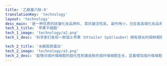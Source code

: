 ```yaml
---
title: '乙酰基六肽-8'
translationKey: 'technology'
layout: 'technology'
desc_main: '是一种优质的祛皱化妆品原料, 其抗皱活性高, 副作用小，已在各高端化妆品系列中应用。它能局部阻断神经传递肌肉收缩讯息，影响皮囊神经传导，使脸部肌肉放松，达到平抚动态纹、静态纹及细纹；有效重新组织胶原弹力，可以增加弹力蛋白的活性，使脸部线条放松，皱纹抚平改善松弛。可用于化妆品内，作为抗皱成分，且效果极佳。'
tech_1_title: '苹果干细胞'
tech_1_image: 'technology/a2.png'
tech_1_desc: '科学家们发现一款瑞士苹果（Uttwiler Spätlauber）拥有很长的保鲜期限，并从中发现了它的干细胞拥有抗老化及延长细胞寿命的美容奇效。'

tech_2_title: '水解胶原蛋白'
tech_2_image: 'technology/a3.png'
tech_2_desc: '能够对成纤维细胞的趋化性刺激皮肤的成纤维细胞生长，显着增加成纤维细胞密度、胶原纤维宣径和密度、以及核心蛋白聚糖的硫酸皮肤素的百分比，使皮肤的机械强度增加，力学性能改善，柔软度和弹性增加，保湿能力更强，皮肤细小皱纹和深层皱纹得到改善。'
---
```

